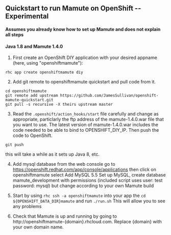 
## Quickstart to run Mamute on OpenShift -- Experimental ##

#### Assumes you already know how to set up Mamute and does not explain all steps ####

#### Java 1.8 and Mamute 1.4.0 ####


1. First create an OpenShift DIY application with your desired appname (here, using "openshiftmamute"):
```
rhc app create openshiftmamute diy
```

2. Add git remote to openshiftmamute quickstart and pull code from it.
```
cd openshiftmamute
git remote add upstream https://github.com/JamesSullivan/openshift-mamute-quickstart.git
git pull -s recursive -X theirs upstream master
```

3. Read the `.openshift/action_hooks/start` file carefully and change as appropriate, particlarly the ftp address of the mamute-1.4.0.war file that you want to use. The latest version of mamute-1.4.0.war includes the code needed to be able to bind to OPENSHIFT_DIY_IP. Then push the code to OpenShift. 

```
git push
```

this will take a while as it sets up Java 8, etc.


4. Add mysql database from the web console
   go to https://openshift.redhat.com/app/console/applications then click on openshiftmamute
   select  Add MySQL 5.5
   Set up MySQL, create database mamute_development with permissions (included script uses user: test password: mysql) but change according to your own Mamute build

5. Start by using `rhc ssh -a openshiftmamute` into your app the `cd ${OPENSHIFT_DATA_DIR}mamute` and run `./run.sh`
   This will allow you to see any problems 

6. Check that Mamute is up and running by going to http://openshiftmamute-{domain}.rhcloud.com. Replace {domain} with your own domain name.


